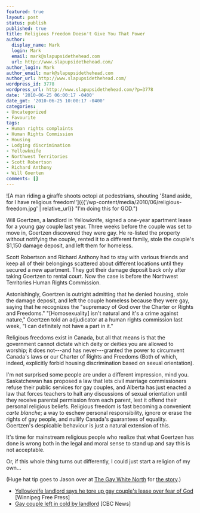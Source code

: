 ```yaml
---
featured: true
layout: post
status: publish
published: true
title: Religious Freedom Doesn't Give You That Power
author:
  display_name: Mark
  login: Mark
  email: mark@slapupsidethehead.com
  url: http://www.slapupsidethehead.com/
author_login: Mark
author_email: mark@slapupsidethehead.com
author_url: http://www.slapupsidethehead.com/
wordpress_id: 3778
wordpress_url: http://www.slapupsidethehead.com/?p=3778
date: '2010-06-25 06:00:17 -0400'
date_gmt: '2010-06-25 10:00:17 -0400'
categories:
- Uncategorized
- Favourite
tags:
- Human rights complaints
- Human Rights Commission
- Housing
- Lodging discrimination
- Yellowknife
- Northwest Territories
- Scott Robertson
- Richard Anthony
- Will Goerten
comments: []
---
```

![A man riding a giraffe shoots octopi at pedestrians, shouting 'Stand aside, for I have religious freedom!']({{'/wp-content/media/2010/06/religious-freedom.jpg' | relative_url}} "I'm doing this for GOD.")

Will Goertzen, a landlord in Yellowknife, signed a one-year apartment lease for a young gay couple last year. Three weeks before the couple was set to move in, Goertzen discovered they were gay. He re-listed the property without notifying the couple, rented it to a different family, stole the couple's $1,150 damage deposit, and left them for homeless.

Scott Robertson and Richard Anthony had to stay with various friends and keep all of their belongings scattered about different locations until they secured a new apartment. They got their damage deposit back only after taking Goertzen to rental court. Now the case is before the Northwest Territories Human Rights Commission.

Astonishingly, Goertzen is outright admitting that he denied housing, stole the damage deposit, and left the couple homeless because they were gay, saying that he recognizes the "supremacy of God over the Charter or Rights and Freedoms."  "[Homosexuality] isn't natural and it's a crime against nature," Goertzen told an adjudicator at a human rights commission last week, "I can definitely not have a part in it."

Religious freedoms exist in Canada, but all that means is that the government cannot dictate which deity or deities you are allowed to worship; it does not---and has never---granted the power to circumvent Canada's laws or our Charter of Rights and Freedoms (Both of which, indeed, explicitly forbid housing discrimination based on sexual orientation).

I'm not surprised some people are under a different impression, mind you. Saskatchewan has proposed a law that lets civil marriage commissioners refuse their public services for gay couples, and Alberta has just enacted a law that forces teachers to halt any discussions of sexual orientation until they receive parental permission from each parent, lest it offend their personal religious beliefs. Religious freedom is fast becoming a convenient _carte blanche_; a way to eschew personal responsibility, ignore or erase the rights of gay people, and nullify Canada's guarantees of equality. Goertzen's despicable behaviour is just a natural extension of this.

It's time for mainstream religious people who realize that what Goertzen has done is wrong both in the legal and moral sense to stand up and say this is not acceptable.

Or, if this whole thing turns out differently, I could just start a religion of my own...

(Huge hat tip goes to Jason over at [The Gay White North](http://thegaywhitenorth.blogspot.com/) for [the story](http://thegaywhitenorth.blogspot.com/2010/06/yellowknife-couple-denied-housing-based.html).)

- [Yellowknife landlord says he tore up gay couple's lease over fear of God](http://www.winnipegfreepress.com/canada/breakingnews/gay-couple-in-yellowknife-fight-landlord-over-apartment-lease-96994889.html) [Winnipeg Free Press]
- [Gay couple left in cold by landlord](http://www.cbc.ca/consumer/story/2010/06/23/con-apartment-north.html) [CBC News]
